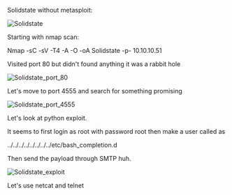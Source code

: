 Solidstate without metasploit:

![Solidstate](https://user-images.githubusercontent.com/55708909/91543637-3386c000-e93c-11ea-80cf-fd6103e59d01.png)


Starting with nmap scan:

Nmap -sC -sV -T4 -A -O -oA Solidstate -p- 10.10.10.51


Visited port 80 but didn't found anything it was a rabbit hole


![Solidstate_port_80](https://user-images.githubusercontent.com/55708909/91545511-c3c60480-e93e-11ea-9823-d360f4e1e742.png)

Let's move to port 4555 and search for something promising

![Solidstate_port_4555](https://user-images.githubusercontent.com/55708909/91545769-215a5100-e93f-11ea-8de2-b35a8fda7946.png)


Let's look at python exploit.

It seems to first login as root with password root then make a user called as 

../../../../../../../../etc/bash_completion.d

Then send the payload through SMTP huh.

![Solidstate_exploit](https://user-images.githubusercontent.com/55708909/91546142-a180b680-e93f-11ea-9df4-e833cf7b7b74.png)

Let's use netcat and telnet


